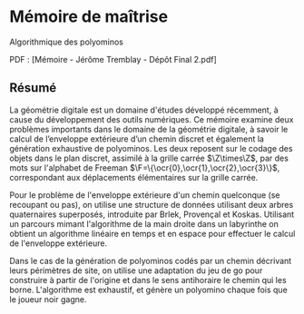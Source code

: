 # Mémoire de maîtrise #

Algorithmique des polyominos

PDF : [Mémoire - Jérôme Tremblay - Dépôt Final 2.pdf]

## Résumé ##

La géométrie digitale est un domaine d'études développé récemment, à cause du  développement des outils numériques. 
Ce mémoire examine deux problèmes  importants dans le domaine de la géométrie digitale, à savoir le calcul de l’enveloppe extérieure d’un chemin discret et également la génération exhaustive de polyominos. Les deux reposent sur le codage des objets dans le plan discret, assimilé à la grille carrée $\Z\times\Z$, par des mots sur l'alphabet de Freeman $\F=\{\ocr{0},\ocr{1},\ocr{2},\ocr{3}\}$, correspondant aux déplacements élémentaires sur la grille carrée.

Pour le problème de l'enveloppe extérieure d'un chemin quelconque (se recoupant ou pas), on utilise une structure de données utilisant deux arbres quaternaires superposés, introduite par Brlek, Provençal et Koskas. Utilisant un parcours mimant l'algorithme de la main droite dans un labyrinthe on obtient un algorithme linéaire en temps et en espace pour effectuer le calcul de l'enveloppe extérieure.

Dans le cas de la génération de polyominos codés par un chemin décrivant leurs périmètres de site, on utilise une adaptation du jeu de go pour construire à partir de l'origine et dans le sens antihoraire le chemin qui les borne. L'algorithme est exhaustif, et génère un polyomino chaque fois que le joueur noir gagne.